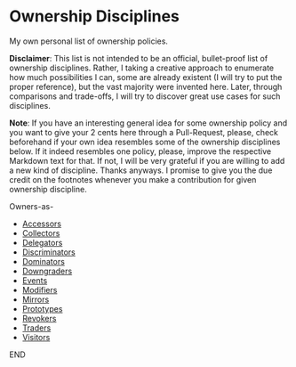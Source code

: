 # Ownership Disciplines

My own personal list of ownership policies.

__Disclaimer__: This list is not intended to be an official, bullet-proof list
of ownership disciplines. Rather, I taking a creative approach to enumerate how
much possibilities I can, some are already existent (I will try to put the
proper reference), but the vast majority were invented here. Later, through
comparisons and trade-offs, I will try to discover great use cases for such
disciplines.

__Note__: If you have an interesting general idea for some ownership policy and
you want to give your 2 cents here through a Pull-Request, please, check
beforehand if your own idea resembles some of the ownership disciplines below. If
it indeed resembles one policy, please, improve the respective Markdown text
for that. If not, I will be very grateful if you are willing to add a new kind
of discipline. Thanks anyways. I promise to give you the due credit on the
footnotes whenever you make a contribution for given ownership discipline.

Owners-as-
* [Accessors](Owners-as-Accessors.md)
* [Collectors](Owners-as-Collectors.md)
* [Delegators](Owners-as-Delegators.md)
* [Discriminators](Owners-as-Discriminators.md)
* [Dominators](Owners-as-Dominators.md)
* [Downgraders](Owners-as-Downgraders.md)
* [Events](Owners-as-Events.md)
* [Modifiers](Owners-as-Modifiers.md)
* [Mirrors](Owners-as-Mirrors.md)
* [Prototypes](Owners-as-Prototypes.md)
* [Revokers](Owners-as-Revokers.md)
* [Traders](Owners-as-Traders.md)
* [Visitors](Owners-as-Visitors.md)

END
